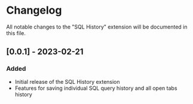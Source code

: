 # Changelog

All notable changes to the "SQL History" extension will be documented in this file.

## [0.0.1] - 2023-02-21
### Added
- Initial release of the SQL History extension
- Features for saving individual SQL query history and all open tabs history
